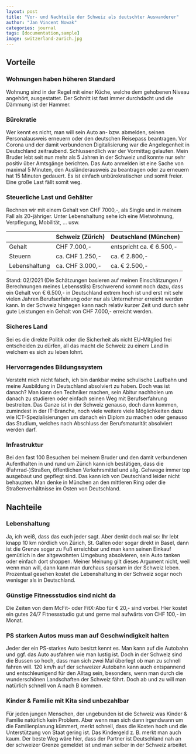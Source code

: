 ```yaml
---
layout: post
title: "Vor- und Nachteile der Schweiz als deutschter Auswanderer"
author: "Jan Vincent Nowak"
categories: journal
tags: [documentation,sample]
image: switzerland-zurich.jpg
---
```


## Vorteile

### Wohnungen haben höheren Standard

Wohnung sind in der Regel mit einer Küche, welche dem gehobenen Niveau angehört, ausgestattet. Der Schnitt ist fast immer durchdacht und die Dämmung ist der Hammer.

### Bürokratie

Wer kennt es nicht, man will sein Auto an- bzw. abmelden, seinen Personalausweis erneuern oder den deutschen Reisepass beantragen. Vor Corona und der damit verbundenen Digitalisierung war die Angelegenheit in Deutschland zeitraubend. Schlussendlich war der Vormittag gelaufen. Mein Bruder lebt seit nun mehr als 5 Jahren in der Schweiz und konnte nur sehr positiv über Amtsgänge berichten. Das Auto anmelden ist eine Sache von maximal 5 Minuten, den Ausländerausweis zu beantragen oder zu erneuern hat 15 Minuten gedauert. 
Es ist einfach unbürokratischer und somit freier. Eine große Last fällt somit weg.

### Steuerliche Last und Gehälter

Rechnen wir mit einem Gehalt von CHF 7000,-, als Single und in meinem Fall als 20-jähriger. Unter Lebenshaltung sehe ich eine Mietwohnung, Verpflegung, Mobilität, ... usw.

[]() | Schweiz (Zürich) | Deutschland (München)
 ------------ | ------------ | ------------
 Gehalt | CHF 7.000,- | entspricht ca. € 6.500,-
 Steuern | ca. CHF 1.250,- | ca. € 2.800,- 
 Lebenshaltung | ca. CHF 3.000,- | ca. € 2.500,- 

Stand: 02/2021 (Die Schätzungen basieren auf meinen Einschätzungen / Berechnungen meines Lebensstils)
Erschwerend kommt noch dazu, dass ein Gehalt von € 6.500,- in Deutschland extrem hoch ist und erst mit sehr vielen Jahren Berufserfahrung oder nur als Unternehmer erreicht werden kann. In der Schweiz hingegen kann nach relativ kurzer Zeit und durch sehr gute Leistungen ein Gehalt von CHF 7.000,- erreicht werden.

### Sicheres Land

Sei es die direkte Politik oder die Sicherheit als nicht EU-Mitglied frei entscheiden zu dürfen, all das macht die Schweiz zu einem Land in welchem es sich zu leben lohnt.

### Hervorragendes Bildungssystem

Versteht mich nicht falsch, ich bin dankbar meine schulische Laufbahn und meine Ausbildung in Deutschland absolviert zu haben. Doch was ist danach? Man kann den Techniker machen, sein Abitur nachholen um danach zu studieren oder einfach seinen Weg mit Berufserfahrung bestreiten. Das Ganze ist in der Schweiz genauso, doch dann kommen, zumindest in der IT-Branche, noch viele weitere viele Möglichkeiten dazu wie ICT-Spezialisierungen um danach ein Diplom zu machen oder genauso das Studium, welches nach Abschluss der Berufsmaturität absolviert werden darf. 

### Infrastruktur

Bei den fast 100 Besuchen bei meinem Bruder und den damit verbundenen Aufenthalten in und rund um Zürich kann ich bestätigen, dass die (Fahrrad-)Straßen, öffentlichen Verkehrsmittel und allg. Gehwege immer top ausgebaut und gepflegt sind. Das kann ich von Deutschland leider nicht behaupten. Man denke in München an den mittleren Ring oder die Straßenverhältnisse im Osten von Deutschland.

## Nachteile 

### Lebenshaltung

Ja, ich weiß, dass das euch jeder sagt. Aber denkt doch mal so: Ihr lebt knapp 10 km nördlich von Zürich, St. Gallen oder sogar direkt in Basel, dann ist die Grenze sogar zu Fuß erreichbar und man kann seinen Einkauf gemütlich in der altgewohnten Umgebung absolvieren, sein Auto tanken oder einfach dort shoppen. Meiner Meinung gilt dieses Argument nicht, weil wenn man will, dann kann man durchaus sparsam in der Schweiz leben. Prozentual gesehen kostet die Lebenshaltung in der Schweiz sogar noch wenisger als in Deutschland.

### Günstige Fitnessstudios sind nicht da

Die Zeiten von dem McFit- oder FitX-Abo für € 20,- sind vorbei. Hier kostet ein gutes 24/7 Fitnessstudio gut und gerne mal aufwärts von CHF 100,- im Monat.

### PS starken Autos muss man auf Geschwindigkeit halten

Jeder der ein PS-starkes Auto besitzt kennt es. Man kann auf die Autobahn und ggf. das Auto ausfahren wie man lustig ist. Doch in der Schweiz sind die Bussen so hoch, dass man sich zwei Mal überlegt ob man zu schnell fahren will. 120 km/h auf der schweizer Autobahn kann auch entspannend und entschleunigend für den Alltag sein, besonders, wenn man durch die wunderschönen Landschaften der Schweiz fährt. Doch ab und zu will man natürlich schnell von A nach B kommen.  

### Kinder & Familie mit Kita sind unbezahlbar

Für jeden jungen Menschen, der ungebunden ist die Schweiz was Kinder & Familie natürlich kein Problem. Aber wenn man sich dann irgendwann um die Familienplanung kümmert, merkt schnell, dass die Kosten hoch und die Unterstützung von Staat gering ist. Das Kindergeld z. B. merkt man auch kaum. Der beste Weg wäre hier, dass der Partner ist Deutschland nah an der schweizer Grenze gemeldet ist und man selber in der Schweiz arbeitet. 
